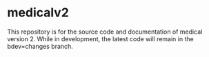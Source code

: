 # medicalv2
This repository is for the source code and documentation of medical version 2. While in development, the latest code will remain in the bdev=changes branch.
